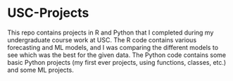 # USC-Projects
This repo contains projects in R and Python that I completed during my undergraduate course work at USC. 
The R code contains various forecasting and ML models, and I was comparing the different models to see which was the best for the given data.
The Python code contains some basic Python projects (my first ever projects, using functions, classes, etc.) and some ML projects.
